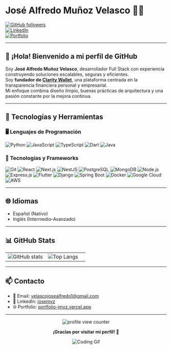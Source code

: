 # José Alfredo Muñoz Velasco 👨‍💻

[![GitHub followers](https://img.shields.io/github/followers/JalfMVZ?label=Follow&style=social)](https://github.com/JalfMVZ)  
[![LinkedIn](https://img.shields.io/badge/-LinkedIn-blue?style=flat-square&logo=Linkedin&logoColor=white&link=https://www.linkedin.com/in/josemvz)](https://www.linkedin.com/in/josemvz)  
[![Portfolio](https://img.shields.io/badge/-Portfolio-green?style=flat-square&logo=react&logoColor=white&link=https://portfolio-jmvz.vercel.app/)](https://portfolio-jmvz.vercel.app/)

---

## 👋 ¡Hola! Bienvenido a mi perfil de GitHub

Soy **José Alfredo Muñoz Velasco**, desarrollador Full Stack con experiencia construyendo soluciones escalables, seguras y eficientes.  
Soy **fundador de [Clarity Wallet](https://github.com/Clarity-Wallet)**, una plataforma centrada en la transparencia financiera personal y empresarial.  
Mi enfoque combina diseño limpio, buenas prácticas de arquitectura y una pasión constante por la mejora continua.

---

## 🧠 Tecnologías y Herramientas

### 🖥️ Lenguajes de Programación  
![Python](https://img.shields.io/badge/-Python-3776AB?style=flat-square&logo=Python&logoColor=white)
![JavaScript](https://img.shields.io/badge/-JavaScript-F7DF1E?style=flat-square&logo=javascript&logoColor=black)
![TypeScript](https://img.shields.io/badge/-TypeScript-3178C6?style=flat-square&logo=typescript&logoColor=white)
![Dart](https://img.shields.io/badge/-Dart-0175C2?style=flat-square&logo=dart&logoColor=white)
![Java](https://img.shields.io/badge/-Java-007396?style=flat-square&logo=java&logoColor=white)

### 🔧 Tecnologías y Frameworks  
![Git](https://img.shields.io/badge/-Git-F05032?style=flat-square&logo=git&logoColor=white)
![React](https://img.shields.io/badge/-React-61DAFB?style=flat-square&logo=react&logoColor=black)
![Next.js](https://img.shields.io/badge/-Next.js-000000?style=flat-square&logo=next.js&logoColor=white)
![NestJS](https://img.shields.io/badge/-NestJS-E0234E?style=flat-square&logo=nestjs&logoColor=white)
![PostgreSQL](https://img.shields.io/badge/-PostgreSQL-336791?style=flat-square&logo=postgresql&logoColor=white)
![MongoDB](https://img.shields.io/badge/-MongoDB-47A248?style=flat-square&logo=mongodb&logoColor=white)
![Node.js](https://img.shields.io/badge/-Node.js-339933?style=flat-square&logo=Node.js&logoColor=white)
![Express.js](https://img.shields.io/badge/-Express.js-000000?style=flat-square&logo=express&logoColor=white)
![Flutter](https://img.shields.io/badge/-Flutter-02569B?style=flat-square&logo=flutter&logoColor=white)
![Django](https://img.shields.io/badge/-Django-092E20?style=flat-square&logo=django&logoColor=white)
![Spring Boot](https://img.shields.io/badge/-Spring%20Boot-6DB33F?style=flat-square&logo=spring&logoColor=white)
![Docker](https://img.shields.io/badge/-Docker-2496ED?style=flat-square&logo=docker&logoColor=white)
![Google Cloud](https://img.shields.io/badge/-Google%20Cloud-4285F4?style=flat-square&logo=google-cloud&logoColor=white)
![AWS](https://img.shields.io/badge/-AWS-232F3E?style=flat-square&logo=amazon-aws&logoColor=white)

---

## 🌐 Idiomas

- Español (Nativo)  
- Inglés (Intermedio-Avanzado)

---

## 📊 GitHub Stats

<table>
  <tr>
    <td valign="top" width="50%">
      <img src="https://github-readme-stats.vercel.app/api?username=JalfMVZ&show_icons=true&theme=dark" alt="GitHub stats" />
    </td>
    <td valign="top" width="50%">
      <img src="https://github-readme-stats.vercel.app/api/top-langs/?username=JalfMVZ&layout=compact&theme=dark" alt="Top Langs" />
    </td>
  </tr>
</table>

---

## 📫 Contacto

- 📧 Email: velascojosealfredo1@gmail.com  
- 🔗 LinkedIn: [josemvz](https://www.linkedin.com/in/josemvz)  
- 🌐 Portfolio: [portfolio-jmvz.vercel.app](https://portfolio-jmvz.vercel.app)

---

<div align="center">
  <img src="https://komarev.com/ghpvc/?username=JalfMVZ&color=blueviolet&style=flat-square&label=PROFILE+VIEWS" alt="profile view counter">
</div>

<div align="center">
  
  **¡Gracias por visitar mi perfil! 🚀**

  ![Coding Gif](https://media.giphy.com/media/ZVik7pBtu9dNS/giphy.gif)
</div>
